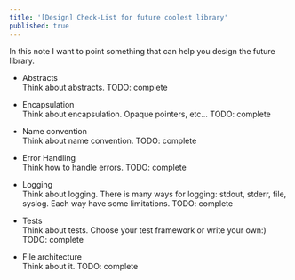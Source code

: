 ```yaml
---
title: '[Design] Check-List for future coolest library'
published: true
---
```


In this note I want to point something that can help you design the future library.

* Abstracts  
    Think about abstracts. TODO: complete

* Encapsulation  
    Think about encapsulation. Opaque pointers, etc... TODO: complete

* Name convention  
    Think about name convention. TODO: complete

* Error Handling  
    Think how to handle errors. TODO: complete

* Logging  
    Think about logging. There is many ways for logging: stdout, stderr, file, syslog. Each way have some limitations. TODO: complete

* Tests  
    Think about tests. Choose your test framework or write your own:) TODO: complete

* File architecture  
    Think about it. TODO: complete
